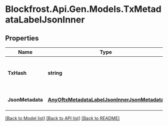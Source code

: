 # Blockfrost.Api.Gen.Models.TxMetadataLabelJsonInner
## Properties

Name | Type | Description | Notes
------------ | ------------- | ------------- | -------------
**TxHash** | **string** | Transaction hash that contains the specific metadata | 
**JsonMetadata** | [**AnyOftxMetadataLabelJsonInnerJsonMetadata**](AnyOftxMetadataLabelJsonInnerJsonMetadata.md) | Content of the JSON metadata | 

[[Back to Model list]](../README.md#documentation-for-models) [[Back to API list]](../README.md#documentation-for-api-endpoints) [[Back to README]](../README.md)

